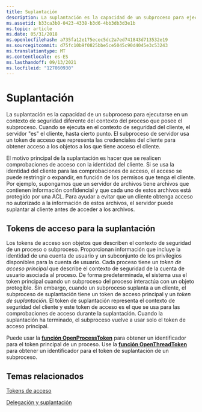 ```yaml
---
title: Suplantación
description: La suplantación es la capacidad de un subproceso para ejecutarse en un contexto de seguridad diferente del contexto del proceso que posee el subproceso.
ms.assetid: b33ca3b0-0423-4338-b3d6-4bb3db3d3e1b
ms.topic: article
ms.date: 05/31/2018
ms.openlocfilehash: a735fa12e175ecec5dc2a7ed741843d713532e19
ms.sourcegitcommit: d75fc10b9f0825bbe5ce5045c90d4045e3c53243
ms.translationtype: MT
ms.contentlocale: es-ES
ms.lasthandoff: 09/13/2021
ms.locfileid: "127060930"
---
```

# <a name="impersonation"></a>Suplantación

La suplantación es la capacidad de un subproceso para ejecutarse en un contexto de seguridad diferente del contexto del proceso que posee el subproceso. Cuando se ejecuta en el contexto de seguridad del cliente, el servidor "es" el cliente, hasta cierto punto. El subproceso de servidor usa un token de acceso que representa las credenciales del cliente para obtener acceso a los objetos a los que tiene acceso el cliente.

El motivo principal de la suplantación es hacer que se realicen comprobaciones de acceso con la identidad del cliente. Si se usa la identidad del cliente para las comprobaciones de acceso, el acceso se puede restringir o expandir, en función de los permisos que tenga el cliente. Por ejemplo, supongamos que un servidor de archivos tiene archivos que contienen información confidencial y que cada uno de estos archivos está protegido por una ACL. Para ayudar a evitar que un cliente obtenga acceso no autorizado a la información de estos archivos, el servidor puede suplantar al cliente antes de acceder a los archivos.

## <a name="access-tokens-for-impersonation"></a>Tokens de acceso para la suplantación

Los tokens de acceso son objetos que describen el contexto de seguridad de un proceso o subproceso. Proporcionan información que incluye la identidad de una cuenta de usuario y un subconjunto de los privilegios disponibles para la cuenta de usuario. Cada proceso tiene un *token de acceso principal* que describe el contexto de seguridad de la cuenta de usuario asociada al proceso. De forma predeterminada, el sistema usa el token principal cuando un subproceso del proceso interactúa con un objeto protegible. Sin embargo, cuando un subproceso suplanta a un cliente, el subproceso de suplantación tiene un token de acceso principal y un *token de suplantación.* El token de suplantación representa el contexto de seguridad del cliente y este token de acceso es el que se usa para las comprobaciones de acceso durante la suplantación. Cuando la suplantación ha terminado, el subproceso vuelve a usar solo el token de acceso principal.

Puede usar la [**función OpenProcessToken**](/windows/desktop/api/processthreadsapi/nf-processthreadsapi-openprocesstoken) para obtener un identificador para el token principal de un proceso. Use la [**función OpenThreadToken**](/windows/desktop/api/processthreadsapi/nf-processthreadsapi-openthreadtoken) para obtener un identificador para el token de suplantación de un subproceso.

## <a name="related-topics"></a>Temas relacionados

<dl> <dt>

[Tokens de acceso](/windows/desktop/SecAuthZ/access-tokens)
</dt> <dt>

[Delegación y suplantación](delegation-and-impersonation.md)
</dt> </dl>

 

 